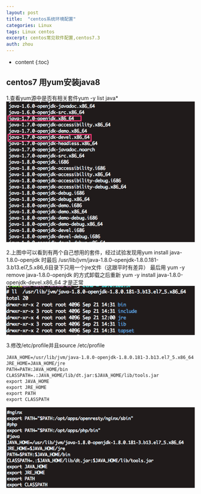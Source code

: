 ```yaml
---
layout: post
title:  "centos系统环境配置"
categories: Linux
tags: Linux centos
excerpt: centos常见软件配置,centos7.3
auth: zhou
---
```

* content
{:toc}


## centos7 用yum安装java8

1.查看yum源中是否有相关套件yum -y list java*
![img](/assets/605186-20180921174328475-206969043.png)

2.上图中可以看到有两个自己想用的套件，经过试验发现用yum install java-1.8.0-openjdk 时最后 /usr/lib/jvm/java-1.8.0-openjdk-1.8.0.181-3.b13.el7_5.x86_6目录下只用一个jre文件（这跟平时有差异）
最后用 yum -y remove java-1.8.0-openjdk 的方式卸载之后重新 yum -y install java-1.8.0-openjdk-devel.x86_64 才是正常
![img](/assets/605186-20180921175029249-930470966.png)

3.修改/etc/profile并且source /etc/profile

```shell
JAVA_HOME=/usr/lib/jvm/java-1.8.0-openjdk-1.8.0.181-3.b13.el7_5.x86_64
JRE_HOME=JAVA_HOME/jre
PATH=PATH:JAVA_HOME/bin
CLASSPATH=.:JAVA_HOME/lib/dt.jar:$JAVA_HOME/lib/tools.jar
export JAVA_HOME
export JRE_HOME
export PATH
export CLASSPATH
```

![img](/assets/605186-20180921175203524-914200237.png)





